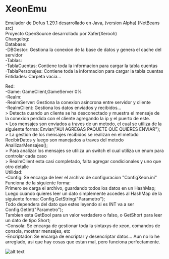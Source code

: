 # XeonEmu
Emulador de Dofus 1.29.1 desarrollado en Java, (version Alpha) (NetBeans src) <br>
Proyecto OpenSource desarrollado por Xafer(Xerooh) <br>
Changelog:<br>
Database:<br>
-DBGestor: Gestiona la conexion de la base de datos y genera el cache del servidor<br>
  -Tablas:<br>
    -TablaCuentas: Contiene toda la informacion para cargar la tabla cuentas<br>
    -TablaPersonajes: Contiene toda la informacion para cargar la tabla cuentas<br>
Entidades: Carpeta vacia...<br>

Red: <br>
  -Game: GameClient,GameServer 0%<br>
  -Realm: <br>
    -RealmServer: Gestiona la conexion asincrona entre servidor y cliente<br>
    -RealmClient: Gestiona los datos enviados y recibidos...<br>
      > Detecta cuando un cliente se ha desconectado y muestra el mensaje de la conexion perdida con el cliente agregando la ip y el puerto de este.<br>
      > Los mensajes son enviados a traves de un metodo, el cual se utiliza de la siguiente forma: Enviar("AUI AGREGAS PAQUETE QUE QUIERES ENVIAR");<br>
      > La gestion de los mensajes recibidos se realizan en el metodo RecibirDatos y luego son manejados a traves del metodo<br> AnallizarMensajes();<br>
      > Para analizar los mensajes se utiliza un switch el cual utiliza un enum para controlar cada caso<br>
      > RealmClient esta casi completado, falta agregar condicionales y uno que otro detalle<br>
Utilidad:<br>
-Config: Se encarga de leer el archivo de configuracion "ConfigXeon.ini"<br>
  Funciona de la siguiente forma:<br>
  Primero se carga el archivo, guardando todos los datos en un HashMap;<br>
  Luego cuando quieres leer un dato simplemente accedes al HashMap de la siguiente forma: Config.GetString("Parametro");<br>
  Todo dependera del dato que estes leyendo si es INT va a ser Config.GetInt("Parametro");<br>
  Tambien esta GetBool para un valor verdadero o falso, o GetShort para leer un dato de tipo Short;<br>
-Consola: Se encarga de gestionar toda la sintaxys de xeon, comandos de consola, mostrar mensajes, etc<br>
-Encriptador: Se encarga de encriptar y desencriptar datos... Aun no lo he arreglado, asi que hay cosas que estan mal, pero funciona perfectamente.<br>

![alt text](https://raw.githubusercontent.com/XaferDev/XeonEmu/blob/master/Image/1.png)
